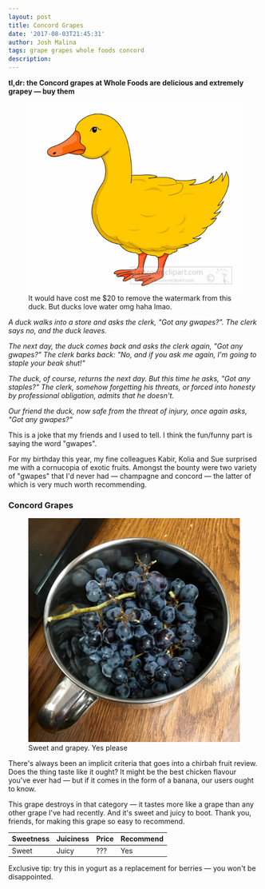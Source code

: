 ```yaml
---
layout: post
title: Concord Grapes
date: '2017-08-03T21:45:31'
author: Josh Malina
tags: grape grapes whole foods concord
description:
---
```


**tl,dr: the Concord grapes at Whole Foods are delicious and extremely grapey — buy them**

<figure><img src="/assets/images/duck.jpg"><figcaption>It would have cost me $20 to remove the watermark from this duck. But ducks love water omg haha lmao.</figcaption></figure>

*A duck walks into a store and asks the clerk, "Got any gwapes?". The clerk says no, and the duck leaves.*

*The next day, the duck comes back and asks the clerk again, "Got any gwapes?" The clerk barks back: "No, and if you ask me again, I'm going to staple your beak shut!"*

*The duck, of course, returns the next day. But this time he asks, "Got any staples?" The clerk, somehow forgetting his threats, or forced into honesty by professional obligation, admits that he doesn't.*

*Our friend the duck, now safe from the threat of injury, once again asks, "Got any gwapes?"*

This is a joke that my friends and I used to tell. I think the fun/funny part is saying the word "gwapes".

For my birthday this year, my fine colleagues Kabir, Kolia and Sue surprised me with a cornucopia of exotic fruits. Amongst the bounty were two variety of "gwapes" that I'd never had — champagne and concord — the latter of which is very much worth recommending.

### Concord Grapes 

<figure><img src="/assets/images/wf_concord.jpg"><figcaption>Sweet and grapey. Yes please</figcaption></figure>

There's always been an implicit criteria that goes into a chirbah fruit review. Does the thing taste like it ought? It might be the best chicken flavour you've ever had — but if it comes in the form of a banana, our users ought to know.

This grape destroys in that category — it tastes more like a grape than any other grape I've had recently. And it's sweet and juicy to boot. Thank you, friends, for making this grape so easy to recommend.

| Sweetness | Juiciness | Price | Recommend |
| --------- | --------- | ----- | --------- |
| Sweet     | Juicy     | ???   | Yes       |

Exclusive tip: try this in yogurt as a replacement for berries — you won't be disappointed.